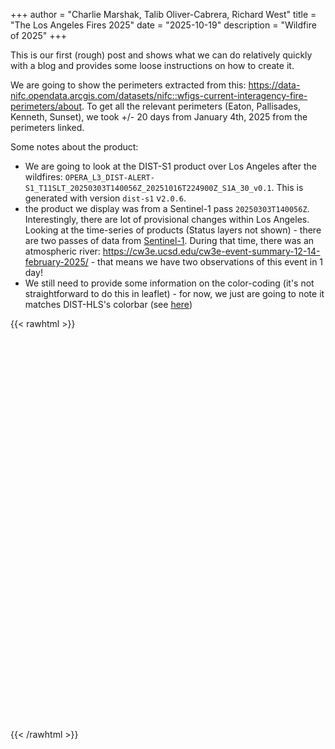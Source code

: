 +++
author = "Charlie Marshak, Talib Oliver-Cabrera, Richard West"
title = "The Los Angeles Fires 2025"
date = "2025-10-19"
description = "Wildfire of 2025"
+++

This is our first (rough) post and shows what we can do relatively quickly with a blog and provides some loose instructions on how to create it.

We are going to show the perimeters extracted from this: https://data-nifc.opendata.arcgis.com/datasets/nifc::wfigs-current-interagency-fire-perimeters/about. To get all the relevant perimeters (Eaton, Pallisades, Kenneth, Sunset), we took +/- 20 days from January 4th, 2025 from the perimeters linked.


Some notes about the product:

- We are going to look at the DIST-S1 product over Los Angeles after the wildfires: `OPERA_L3_DIST-ALERT-S1_T11SLT_20250303T140056Z_20251016T224900Z_S1A_30_v0.1`. This is generated with version `dist-s1` v`2.0.6`.
- the product we display was from a Sentinel-1 pass `20250303T140056Z`. Interestingly, there are lot of provisional changes within Los Angeles. Looking at the time-series of products (Status layers not shown) - there are two passes of data from [Sentinel-1](https://search.asf.alaska.edu/#/?zoom=9.389&center=-117.799,33.669&dataset=OPERA-S1&productTypes=RTC&polygon=POLYGON((-118.7185%2033.8735,-117.8756%2033.8735,-117.8756%2034.3332,-118.7185%2034.3332,-118.7185%2033.8735))&resultsLoaded=true&granule=OPERA_L2_RTC-S1_T064-135520-IW2_20250214T015043Z_20250215T161954Z_S1A_30_v1.0&start=2025-02-13T08:00:00Z&end=2025-02-16T07:59:59Z). During that time, there was an atmospheric river: https://cw3e.ucsd.edu/cw3e-event-summary-12-14-february-2025/ - that means we have two observations of this event in 1 day!
- We still need to provide some information on the color-coding (it's not straightforward to do this in leaflet) - for now, we just are going to note it matches DIST-HLS's colorbar (see [here](https://glad.earthengine.app/view/dist-alert#lon=-118.41608925455033;lat=34.13252521035229;zoom=11;))


{{< rawhtml >}}
<link rel="stylesheet" href="https://unpkg.com/leaflet@1.9.4/dist/leaflet.css" />
<script src="https://unpkg.com/leaflet@1.9.4/dist/leaflet.js"></script>
<script src="https://unpkg.com/pmtiles@3.0.7/dist/pmtiles.js"></script>

<div id="fire-map" style="height: 600px; width: 100%; margin: 20px 0;"></div>

<script>
(async () => {
  // Initialize map centered on Los Angeles
  const map = L.map('fire-map').setView([34.05, -118.25], 10);

  // Add base ESRI imagery tiles
  const esriImagery = L.tileLayer('https://server.arcgisonline.com/ArcGIS/rest/services/World_Imagery/MapServer/tile/{z}/{y}/{x}', {
    attribution: 'Tiles &copy; Esri &mdash; Source: Esri, i-cubed, USDA, USGS, AEX, GeoEye, Getmapping, Aerogrid, IGN, IGP, UPR-EGP, and the GIS User Community',
    maxZoom: 19
  }).addTo(map);

  // Add OpenStreetMap as alternative basemap
  const osmLayer = L.tileLayer('https://{s}.tile.openstreetmap.org/{z}/{x}/{y}.png', {
    attribution: '© OpenStreetMap contributors',
    maxZoom: 19
  });

  // Load PMTiles - construct path based on current page URL
  const pathPrefix = window.location.pathname.includes('/dist-s1-blog/') ? '/dist-s1-blog' : '';
  const pmtilesUrl = `${pathPrefix}/map_data/los_angeles/los_angeles_2025.pmtiles`;
  const p = new pmtiles.PMTiles(pmtilesUrl);

  // Debug: Check if PMTiles loads
  p.getHeader().then(h => {
    console.log('PMTiles header:', h);
  }).catch(e => {
    console.error('Error loading PMTiles:', e);
  });

  // Custom GridLayer for PMTiles raster
  const PMTilesLayer = L.GridLayer.extend({
    createTile: function(coords, done) {
      const tile = document.createElement('img');

      // Fetch tile from PMTiles
      p.getZxy(coords.z, coords.x, coords.y).then(data => {
        if (data) {
          const blob = new Blob([data.data], { type: 'image/png' });
          const url = URL.createObjectURL(blob);
          tile.src = url;

          // Clean up blob URL after image loads
          tile.onload = () => {
            URL.revokeObjectURL(url);
            done(null, tile);
          };
          tile.onerror = () => {
            done(new Error('Tile load error'), tile);
          };
        } else {
          done(new Error('No tile data'), tile);
        }
      }).catch(err => {
        console.error('Error fetching tile:', err);
        done(err, tile);
      });

      return tile;
    }
  });

  // Add PMTiles layer to map
  const pmtilesLayer = new PMTilesLayer({
    opacity: 0.8,
    attribution: 'DIST-S1',
    maxZoom: 16,
    minZoom: 0
  });

  pmtilesLayer.addTo(map);

  // Load and add GeoJSON layer
  const geojsonResponse = await fetch(`${pathPrefix}/map_data/los_angeles/los_angeles_fires.geojson`);
  const geojsonData = await geojsonResponse.json();

  const geojsonLayer = L.geoJSON(geojsonData, {
    style: {
      color: '#ff0000',
      weight: 2,
      opacity: 0.8,
      fillOpacity: 0.3
    },
    onEachFeature: function(feature, layer) {
      if (feature.properties) {
        let popupContent = '<div>';
        for (const [key, value] of Object.entries(feature.properties)) {
          popupContent += `<strong>${key}:</strong> ${value}<br>`;
        }
        popupContent += '</div>';
        layer.bindPopup(popupContent);
      }
    }
  }).addTo(map);

  // Add layer control with clickable basemaps
  const baseLayers = {
    "ESRI Imagery": esriImagery,
    "OpenStreetMap": osmLayer
  };

  const overlays = {
    "DIST-S1 Status": pmtilesLayer,
    "Fire Perimeters": geojsonLayer
  };

  L.control.layers(baseLayers, overlays).addTo(map);
})();
</script>
{{< /rawhtml >}}